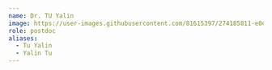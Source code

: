 ```yaml
---
name: Dr. TU Yalin
image: https://user-images.githubusercontent.com/81615397/274185811-e0e110b9-f9c6-4b4a-86c4-7d032156a07e.png
role: postdoc
aliases:
  - Tu Yalin
  - Yalin Tu
---
```

